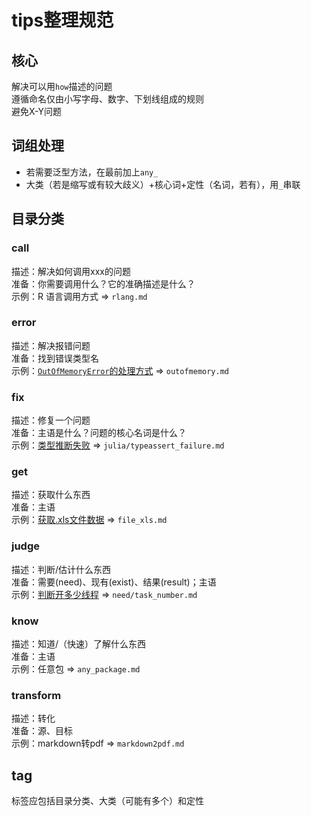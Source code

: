 # tips整理规范
## 核心
解决可以用`how`描述的问题\
遵循命名仅由小写字母、数字、下划线组成的规则\
避免X-Y问题

## 词组处理
* 若需要泛型方法，在最前加上`any_`
* 大类（若是缩写或有较大歧义）+核心词+定性（名词，若有），用`_`串联

## 目录分类
### call
描述：解决如何调用xxx的问题\
准备：你需要调用什么？它的准确描述是什么？\
示例：R 语言调用方式 => `rlang.md`

### error
描述：解决报错问题\
准备：找到错误类型名\
示例：[`OutOfMemoryError`的处理方式](https://discourse.juliacn.com/t/topic/5752) => `outofmemory.md`

### fix
描述：修复一个问题\
准备：主语是什么？问题的核心名词是什么？\
示例：[类型推断失败](https://discourse.juliacn.com/t/topic/6218) => `julia/typeassert_failure.md`

### get
描述：获取什么东西\
准备：主语\
示例：[获取.xls文件数据](https://discourse.juliacn.com/t/topic/5138) =>  `file_xls.md`

### judge
描述：判断/估计什么东西\
准备：需要(need)、现有(exist)、结果(result)；主语\
示例：[判断开多少线程](https://discourse.juliacn.com/t/topic/6215) => `need/task_number.md`

### know
描述：知道/（快速）了解什么东西\
准备：主语\
示例：任意包 => `any_package.md`

### transform
描述：转化\
准备：源、目标\
示例：markdown转pdf => `markdown2pdf.md`

## tag
标签应包括目录分类、大类（可能有多个）和定性
